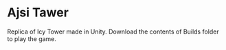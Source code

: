 # Ajsi Tawer

Replica of Icy Tower made in Unity.
Download the contents of Builds folder to play the game.
